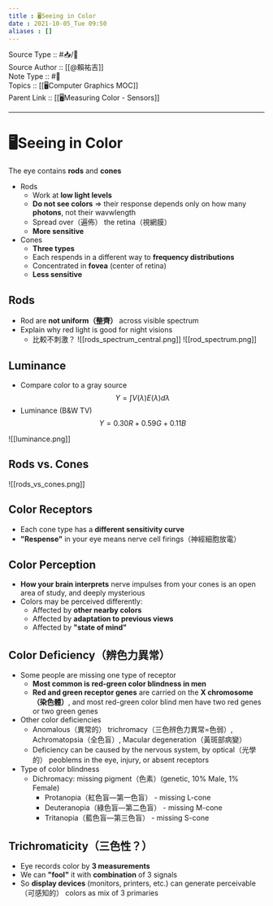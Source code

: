 ```yaml
---
title : 🖥️Seeing in Color
date : 2021-10-05_Tue 09:50
aliases : []
---
```

Source Type :: #📥/📄 <br>
Source Author :: [[@賴祐吉]]<br>
Note Type :: #📝 <br>
Topics :: [[🖥️Computer Graphics MOC]]<br>
Parent Link :: [[🖥️Measuring Color - Sensors]]<br>

---
# 🖥️Seeing in Color
The eye contains **rods** and **cones**
+ Rods
	- Work at **low light levels**
	- **Do not see colors** => their response depends only on how many **photons**, not their wavwlength
	- Spread over（遍佈） the retina（視網膜）
	- **More sensitive**
+ Cones
	- **Three types**
	- Each respends in a different way to **frequency distributions**
	- Concentrated in **fovea** (center of retina)
	- **Less sensitive**


## Rods
+ Rod are **not uniform（整齊）** across visible spectrum
+ Explain why red light is good for night visions
	- 比較不刺激？
![[rods_spectrum_central.png]]
![[rod_spectrum.png]]

## Luminance
+ Compare color to a gray source $$Y=\int{V(\lambda)E(\lambda)d\lambda}$$
+ Luminance (B&W TV) $$Y = 0.30R+0.59G+0.11B$$

![[luminance.png]]

## Rods vs. Cones
![[rods_vs_cones.png]]

## Color Receptors
+ Each cone type has a **different sensitivity curve**
+ **"Respense"** in your eye means nerve cell firings（神經細胞放電）

## Color Perception
+ **How your brain interprets** nerve impulses from your cones is an open area of study, and deeply mysterious
+ Colors may be perceived differently:
	- Affected by **other nearby colors**
	- Affected by **adaptation to previous views**
	- Affected by **"state of mind"**

## Color Deficiency（辨色力異常）
+ Some people are missing one type of receptor
	- **Most common is red-green color blindness in men**
	- **Red and green receptor genes** are carried on the **X chromosome（染色體）**, and most red-green color blind men have two red genes or two green genes
+ Other color deficiencies
	- Anomalous（異常的） trichromacy（三色辨色力異常=色弱）, Achromatopsia（全色盲）, Macular degeneration（黃斑部病變）
	- Deficiency can be caused by the nervous system, by optical（光學的） peoblems in the eye, injury, or absent receptors
+ Type of color blindness
	- Dichromacy: missing pigment（色素）(genetic, 10% Male, 1% Female)
		* Protanopia（紅色盲—第一色盲） - missing L-cone
		* Deuteranopia（綠色盲—第二色盲） - missing M-cone
		* Tritanopia（藍色盲—第三色盲） - missing S-cone

## Trichromaticity（三色性？）
+ Eye records color by **3 measurements**
+ We can **"fool"** it with **combination** of 3 signals
+ So **display devices** (monitors, printers, etc.) can generate perceivable（可感知的） colors as mix of 3 primaries
